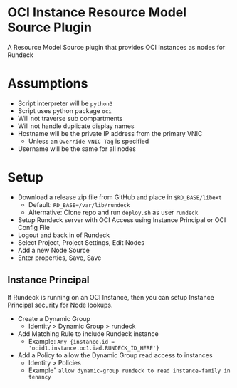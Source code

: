 # OCI Instance Resource Model Source Plugin
A Resource Model Source plugin that provides OCI Instances as nodes for Rundeck

# Assumptions
* Script interpreter will be `python3`
* Script uses python package `oci` 
* Will not traverse sub compartments
* Will not handle duplicate display names
* Hostname will be the private IP address from the primary VNIC
    * Unless an `Override VNIC Tag` is specified
* Username will be the same for all nodes

# Setup
* Download a release zip file from GitHub and place in `$RD_BASE/libext`
   * Default: `RD_BASE=/var/lib/rundeck`
   * Alternative: Clone repo and run `deploy.sh` as user `rundeck`
* Setup Rundeck server with OCI Access using Instance Principal or OCI Config File
* Logout and back in of Rundeck
* Select Project, Project Settings, Edit Nodes
* Add a new Node Source
* Enter properties, Save, Save

## Instance Principal
If Rundeck is running on an OCI Instance, then you can setup Instance Principal security for Node lookups.

* Create a Dynamic Group
    * Identity > Dynamic Group > rundeck
* Add Matching Rule to include Rundeck instance
    * Example: `Any {instance.id = 'ocid1.instance.oc1.iad.RUNDECK_ID_HERE'}`
* Add a Policy to allow the Dynamic Group read access to instances
    * Identity > Policies
    * Example" `allow dynamic-group rundeck to read instance-family in tenancy`
